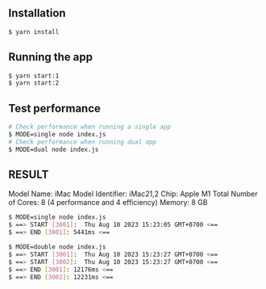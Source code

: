 ## Installation
```bash
$ yarn install
```

## Running the app
```bash
$ yarn start:1
$ yarn start:2
```

## Test performance
```bash
# Check performance when running a single app
$ MODE=single node index.js
# Check performance when running dual app
$ MODE=dual node index.js
```

## RESULT
Model Name:	iMac
Model Identifier:	iMac21,2
Chip:	Apple M1
Total Number of Cores:	8 (4 performance and 4 efficiency)
Memory:	8 GB

```bash
$ MODE=single node index.js
$ ==> START [3001]:  Thu Aug 10 2023 15:23:05 GMT+0700 <==
$ ==> END [3001]: 5441ms <==

$ MODE=double node index.js
$ ==> START [3001]:  Thu Aug 10 2023 15:23:27 GMT+0700 <==
$ ==> START [3002]:  Thu Aug 10 2023 15:23:27 GMT+0700 <==
$ ==> END [3001]: 12176ms <==
$ ==> END [3002]: 12231ms <==
```
